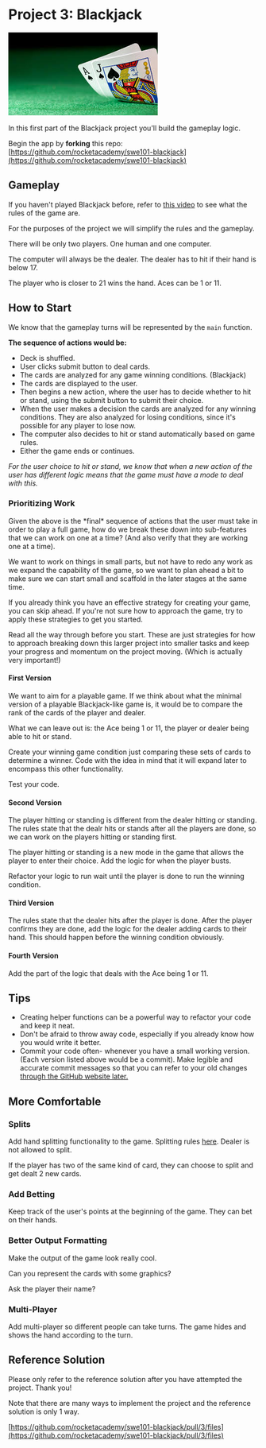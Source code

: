 # Project 3: Blackjack

![](../.gitbook/assets/images-bj.jpeg)

In this first part of the Blackjack project you'll build the gameplay logic.

Begin the app by **forking** this repo: [https://github.com/rocketacademy/swe101-blackjack](https://github.com/rocketacademy/swe101-blackjack)

## Gameplay

If you haven't played Blackjack before, refer to [this video](https://www.youtube.com/watch?v=eyoh-Ku9TCI) to see what the rules of the game are.

For the purposes of the project we will simplify the rules and the gameplay.

There will be only two players. One human and one computer.

The computer will always be the dealer. The dealer has to hit if their hand is below 17.

The player who is closer to 21 wins the hand. Aces can be 1 or 11.

## How to Start

We know that the gameplay turns will be represented by the `main` function.

**The sequence of actions would be:**

* Deck is shuffled.
* User clicks submit button to deal cards.
* The cards are analyzed for any game winning conditions. \(Blackjack\)
* The cards are displayed to the user.
* Then begins a new action, where the user has to decide whether to hit or stand, using the submit button to submit their choice. 
* When the user makes a decision the cards are analyzed for any winning conditions. They are also analyzed for losing conditions, since it's possible for any player to lose now.
* The computer also decides to hit or stand automatically based on game rules.
* Either the game ends or continues.

_For the user choice to hit or stand, we know that when a new action of the user has different logic means that the game must have a mode to deal with this._

### Prioritizing Work

Given the above is the \*final\* sequence of actions that the user must take in order to play a full game, how do we break these down into sub-features that we can work on one at a time? \(And also verify that they are working one at a time\).

We want to work on things in small parts, but not have to redo any work as we expand the capability of the game, so we want to plan ahead a bit to make sure we can start small and scaffold in the later stages at the same time.

If you already think you have an effective strategy for creating your game, you can skip ahead. If you're not sure how to approach the game, try to apply these strategies to get you started.

Read all the way through before you start. These are just strategies for how to approach breaking down this larger project into smaller tasks and keep your progress and momentum on the project moving. \(Which is actually very important!\)

#### First Version

We want to aim for a playable game. If we think about what the minimal version of a playable Blackjack-like game is, it would be to compare the rank of the cards of the player and dealer. 

What we can leave out is: the Ace being 1 or 11, the player or dealer being able to hit or stand.

Create your winning game condition just comparing these sets of cards to determine a winner. Code with the idea in mind that it will expand later to encompass this other functionality.

Test your code.

#### Second Version

The player hitting or standing is different from the dealer hitting or standing. The rules state that the dealr hits or stands after all the players are done, so we can work on the players hitting or standing first.

The player hitting or standing is a new mode in the game that allows the player to enter their choice. Add the logic for when the player busts.

Refactor your logic to run wait until the player is done to run the winning condition. 

#### Third Version

The rules state that the dealer hits after the player is done. After the player confirms they are done, add the logic for the dealer adding cards to their hand. This should happen before the winning  condition obviously.

#### Fourth Version

Add the part of the logic that deals with the Ace being 1 or 11.

## Tips

* Creating helper functions can be a powerful way to refactor your code and keep it neat.
* Don't be afraid to throw away code, especially if you already know how you would write it better.
* Commit your code often- whenever you have a small working version. \(Each version listed above would be a commit\). Make legible and accurate commit messages so that you can refer to your old changes [through the GitHub website later.](../7-github/7.2-github-repo-browsing.md)

## More Comfortable

### Splits

Add hand splitting functionality to the game. Splitting rules [here](https://en.wikipedia.org/wiki/Aces_and_eights_%28blackjack%29#Splitting). Dealer is not allowed to split.

If the player has two of the same kind of card, they can choose to split and get dealt 2 new cards.

### Add Betting

Keep track of the user's points at the beginning of the game. They can bet on their hands.

### Better Output Formatting

Make the output of the game look really cool.

Can you represent the cards with some graphics?

Ask the player their name?

### Multi-Player

Add multi-player so different people can take turns. The game hides and shows the hand according to the turn. 

## Reference Solution

Please only refer to the reference solution after you have attempted the project. Thank you!

Note that there are many ways to implement the project and the reference solution is only 1 way.

[https://github.com/rocketacademy/swe101-blackjack/pull/3/files](https://github.com/rocketacademy/swe101-blackjack/pull/3/files)

